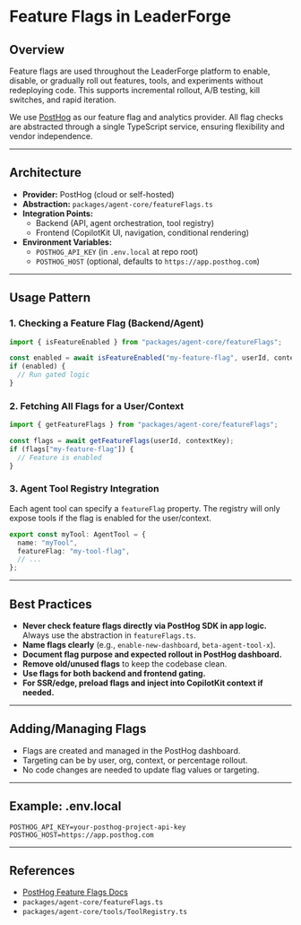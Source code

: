 # Feature Flags in LeaderForge

## Overview

Feature flags are used throughout the LeaderForge platform to enable, disable, or gradually roll out features, tools, and experiments without redeploying code. This supports incremental rollout, A/B testing, kill switches, and rapid iteration.

We use [PostHog](https://posthog.com) as our feature flag and analytics provider. All flag checks are abstracted through a single TypeScript service, ensuring flexibility and vendor independence.

---

## Architecture

- **Provider:** PostHog (cloud or self-hosted)
- **Abstraction:** `packages/agent-core/featureFlags.ts`
- **Integration Points:**
  - Backend (API, agent orchestration, tool registry)
  - Frontend (CopilotKit UI, navigation, conditional rendering)
- **Environment Variables:**
  - `POSTHOG_API_KEY` (in `.env.local` at repo root)
  - `POSTHOG_HOST` (optional, defaults to `https://app.posthog.com`)

---

## Usage Pattern

### 1. **Checking a Feature Flag (Backend/Agent)**

```ts
import { isFeatureEnabled } from "packages/agent-core/featureFlags";

const enabled = await isFeatureEnabled("my-feature-flag", userId, contextKey);
if (enabled) {
  // Run gated logic
}
```

### 2. **Fetching All Flags for a User/Context**

```ts
import { getFeatureFlags } from "packages/agent-core/featureFlags";

const flags = await getFeatureFlags(userId, contextKey);
if (flags["my-feature-flag"]) {
  // Feature is enabled
}
```

### 3. **Agent Tool Registry Integration**

Each agent tool can specify a `featureFlag` property. The registry will only expose tools if the flag is enabled for the user/context.

```ts
export const myTool: AgentTool = {
  name: "myTool",
  featureFlag: "my-tool-flag",
  // ...
};
```

---

## Best Practices

- **Never check feature flags directly via PostHog SDK in app logic.** Always use the abstraction in `featureFlags.ts`.
- **Name flags clearly** (e.g., `enable-new-dashboard`, `beta-agent-tool-x`).
- **Document flag purpose and expected rollout in PostHog dashboard.**
- **Remove old/unused flags** to keep the codebase clean.
- **Use flags for both backend and frontend gating.**
- **For SSR/edge, preload flags and inject into CopilotKit context if needed.**

---

## Adding/Managing Flags

- Flags are created and managed in the PostHog dashboard.
- Targeting can be by user, org, context, or percentage rollout.
- No code changes are needed to update flag values or targeting.

---

## Example: .env.local

```
POSTHOG_API_KEY=your-posthog-project-api-key
POSTHOG_HOST=https://app.posthog.com
```

---

## References

- [PostHog Feature Flags Docs](https://posthog.com/docs/feature-flags)
- `packages/agent-core/featureFlags.ts`
- `packages/agent-core/tools/ToolRegistry.ts`
